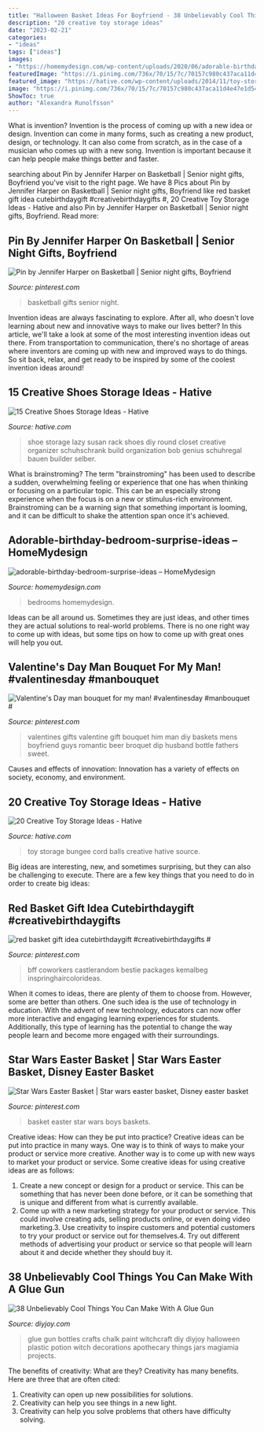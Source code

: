 ```yaml
---
title: "Halloween Basket Ideas For Boyfriend - 38 Unbelievably Cool Things You Can Make With A Glue Gun"
description: "20 creative toy storage ideas"
date: "2023-02-21"
categories:
- "ideas"
tags: ["ideas"]
images:
- "https://homemydesign.com/wp-content/uploads/2020/06/adorable-birthday-bedroom-surprise-ideas-248x300.jpg"
featuredImage: "https://i.pinimg.com/736x/70/15/7c/70157c980c437aca11d4e47e1d54bb6b--star-wars-easter-basket-easter-baskets.jpg"
featured_image: "https://hative.com/wp-content/uploads/2014/11/toy-storage-ideas/19-bungee-cord-for-balls.jpg"
image: "https://i.pinimg.com/736x/70/15/7c/70157c980c437aca11d4e47e1d54bb6b--star-wars-easter-basket-easter-baskets.jpg"
ShowToc: true
author: "Alexandra Runolfsson"
---
```



What is invention?
Invention is the process of coming up with a new idea or design. Invention can come in many forms, such as creating a new product, design, or technology. It can also come from scratch, as in the case of a musician who comes up with a new song. Invention is important because it can help people make things better and faster.

	

		
searching about Pin by Jennifer Harper on Basketball | Senior night gifts, Boyfriend you've visit to the right page. We have 8 Pics about Pin by Jennifer Harper on Basketball | Senior night gifts, Boyfriend like red basket gift idea cutebirthdaygift #creativebirthdaygifts #, 20 Creative Toy Storage Ideas - Hative and also Pin by Jennifer Harper on Basketball | Senior night gifts, Boyfriend. Read more:
		
    
## Pin By Jennifer Harper On Basketball | Senior Night Gifts, Boyfriend

<img loading=lazy src="https://i.pinimg.com/736x/d8/ae/f4/d8aef46a7c6d827f77da3c5bf8028e10.jpg" onerror="this.onerror=null;this.src='https://tse3.mm.bing.net/th?id=OIP.DebSe1rfNPd6h8iyUhA3lQHaJ3&amp;pid=15.1';" alt="Pin by Jennifer Harper on Basketball | Senior night gifts, Boyfriend">

_Source: pinterest.com_

>basketball gifts senior night. 

	

Invention ideas are always fascinating to explore. After all, who doesn't love learning about new and innovative ways to make our lives better? In this article, we'll take a look at some of the most interesting invention ideas out there. From transportation to communication, there's no shortage of areas where inventors are coming up with new and improved ways to do things. So sit back, relax, and get ready to be inspired by some of the coolest invention ideas around!

    
## 15 Creative Shoes Storage Ideas - Hative

<img loading=lazy src="https://hative.com/wp-content/uploads/2014/11/shoes-storage-ideas/13-round-shoe-rack.jpg" onerror="this.onerror=null;this.src='https://tse4.mm.bing.net/th?id=OIP.a_kTp8rbedz4K7n8XeHdugHaFj&amp;pid=15.1';" alt="15 Creative Shoes Storage Ideas - Hative">

_Source: hative.com_

>shoe storage lazy susan rack shoes diy round closet creative organizer schuhschrank build organization bob genius schuhregal bauen builder selber. 

	

What is brainstroming?
The term "brainstroming" has been used to describe a sudden, overwhelming feeling or experience that one has when thinking or focusing on a particular topic. This can be an especially strong experience when the focus is on a new or stimulus-rich environment. Brainstroming can be a warning sign that something important is looming, and it can be difficult to shake the attention span once it's achieved.

    
## Adorable-birthday-bedroom-surprise-ideas – HomeMydesign

<img loading=lazy src="https://homemydesign.com/wp-content/uploads/2020/06/adorable-birthday-bedroom-surprise-ideas-248x300.jpg" onerror="this.onerror=null;this.src='https://tse1.mm.bing.net/th?id=OIP.EZkBo1QuJYnCDU_Ars6YUQAAAA&amp;pid=15.1';" alt="adorable-birthday-bedroom-surprise-ideas – HomeMydesign">

_Source: homemydesign.com_

>bedrooms homemydesign. 

	

Ideas can be all around us. Sometimes they are just ideas, and other times they are actual solutions to real-world problems. There is no one right way to come up with ideas, but some tips on how to come up with great ones will help you out.

    
## Valentine&#039;s Day Man Bouquet For My Man! #valentinesday #manbouquet #

<img loading=lazy src="https://i.pinimg.com/736x/d9/a5/dc/d9a5dc6689712cfa03a2ad97767e3ca5--man-bouquet-valentines-day-guys-valentines-gifts.jpg" onerror="this.onerror=null;this.src='https://tse2.mm.bing.net/th?id=OIP.JModWkpYfBtVAZvHJMQH-AHaJ3&amp;pid=15.1';" alt="Valentine&#039;s Day man bouquet for my man! #valentinesday #manbouquet #">

_Source: pinterest.com_

>valentines gifts valentine gift bouquet him man diy baskets mens boyfriend guys romantic beer broquet dip husband bottle fathers sweet. 

	

Causes and effects of innovation:
Innovation has a variety of effects on society, economy, and environment.

    
## 20 Creative Toy Storage Ideas - Hative

<img loading=lazy src="https://hative.com/wp-content/uploads/2014/11/toy-storage-ideas/19-bungee-cord-for-balls.jpg" onerror="this.onerror=null;this.src='https://tse3.mm.bing.net/th?id=OIP.nWkDuXOJ_7r6YUUvCBmpRwHaJ4&amp;pid=15.1';" alt="20 Creative Toy Storage Ideas - Hative">

_Source: hative.com_

>toy storage bungee cord balls creative hative source. 

	

Big ideas are interesting, new, and sometimes surprising, but they can also be challenging to execute. There are a few key things that you need to do in order to create big ideas:

    
## Red Basket Gift Idea Cutebirthdaygift #creativebirthdaygifts #

<img loading=lazy src="https://i.pinimg.com/736x/a4/9b/5e/a49b5ee7cfa332bf6fd29fe1067fc00e.jpg" onerror="this.onerror=null;this.src='https://tse1.mm.bing.net/th?id=OIP.evkD5Yha5u5MpXW4szoYBAHaJ3&amp;pid=15.1';" alt="red basket gift idea cutebirthdaygift #creativebirthdaygifts #">

_Source: pinterest.com_

>bff coworkers castlerandom bestie packages kemalbeg inspringhaircolorideas. 

	

When it comes to ideas, there are plenty of them to choose from. However, some are better than others. One such idea is the use of technology in education. With the advent of new technology, educators can now offer more interactive and engaging learning experiences for students. Additionally, this type of learning has the potential to change the way people learn and become more engaged with their surroundings.

    
## Star Wars Easter Basket | Star Wars Easter Basket, Disney Easter Basket

<img loading=lazy src="https://i.pinimg.com/736x/70/15/7c/70157c980c437aca11d4e47e1d54bb6b--star-wars-easter-basket-easter-baskets.jpg" onerror="this.onerror=null;this.src='https://tse2.mm.bing.net/th?id=OIP.KlGdYdXwnGFiiKyCl6iwGwHaJ3&amp;pid=15.1';" alt="Star Wars Easter Basket | Star wars easter basket, Disney easter basket">

_Source: pinterest.com_

>basket easter star wars boys baskets. 

	

Creative ideas: How can they be put into practice?
Creative ideas can be put into practice in many ways. One way is to think of ways to make your product or service more creative. Another way is to come up with new ways to market your product or service. Some creative ideas for using creative ideas are as follows:
1. Create a new concept or design for a product or service. This can be something that has never been done before, or it can be something that is unique and different from what is currently available.
2. Come up with a new marketing strategy for your product or service. This could involve creating ads, selling products online, or even doing video marketing.3. Use creativity to inspire customers and potential customers to try your product or service out for themselves.4. Try out different methods of advertising your product or service so that people will learn about it and decide whether they should buy it.

    
## 38 Unbelievably Cool Things You Can Make With A Glue Gun

<img loading=lazy src="http://diyjoy.com/wp-content/uploads/2015/11/Glue-Gun-and-Chalk-Paint-Witchcraft-Bottles-Art.jpg" onerror="this.onerror=null;this.src='https://tse1.mm.bing.net/th?id=OIP.btUxhewFNKV0AIWbjffZngHaKV&amp;pid=15.1';" alt="38 Unbelievably Cool Things You Can Make With A Glue Gun">

_Source: diyjoy.com_

>glue gun bottles crafts chalk paint witchcraft diy diyjoy halloween plastic potion witch decorations apothecary things jars magiamia projects. 

	

The benefits of creativity: What are they?
Creativity has many benefits. Here are three that are often cited: 
1) Creativity can open up new possibilities for solutions. 
2) Creativity can help you see things in a new light. 
3) Creativity can help you solve problems that others have difficulty solving.

